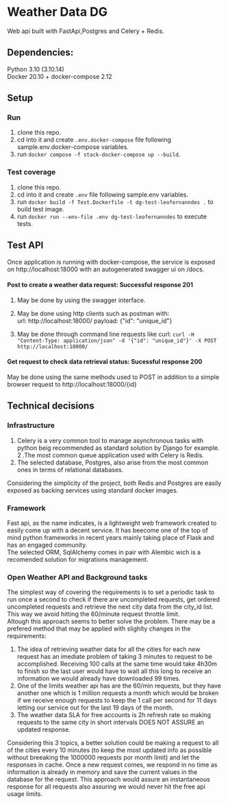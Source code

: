 # Weather Data DG

Web api built with FastApi,Postgres and Celery + Redis.  

## Dependencies:
Python 3.10 (3.10.14)  
Docker 20.10 + docker-compose 2.12

## Setup
### Run
1. clone this repo.  
2. cd into it and create `.env.docker-compose` file following sample.env.docker-compose variables.  
3. run `docker compose -f stack-docker-compose up --build`.

### Test coverage
1. clone this repo.  
2. cd into it and create `.env` file following sample.env variables.  
3. run `docker build -f Test.Dockerfile -t dg-test-leofernanndes .` to build test image.  
4. run `docker run --env-file .env dg-test-leofernanndes` to execute tests.

## Test API 
Once application is running with docker-compose, the service is exposed on http://localhost:18000 with an autogenerated swagger ui on /docs.  

#### Post to create a weather data request: Successful response 201
1. May be done by using the swagger interface.  

2. May be done using http clients such as postman with:  
url: http://localhost:18000/ 
payload: {"id": "unique_id"}

3. May be done through command line requests like curl:
`curl -H "Content-Type: application/json" -d '{"id": "unique_id"}' -X POST http://localhost:18000/`

#### Get request to check data retrieval status: Sucessful response 200
May be done using the same methods used to POST in addition to a simple browser request to http://localhost:18000/{id}

## Technical decisions
### Infrastructure
1. Celery is a very common tool to manage asynchronous tasks with python beig recommended as standard solution by Django for example.  
2 .The most common queue application used with Celery is Redis.  
3. The selected database, Postgres, also arise from the most common ones in terms of relational databases.  

Considering the simplicity of the project, both Redis and Postgres are easily exposed as backing services using standard docker images.  

### Framework
Fast api, as the name indicates, is a lightweight web framework created to easily come up with a decent service. It has beecome one of the top of mind python frameworks in recent years mainly taking place of Flask and has an engaged community.  
The selected ORM, SqlAlchemy comes in pair with Alembic wich is a recomended solution for migrations management.


### Open Weather API and Background tasks
The simplest way of covering the requirements is to set a periodic task to run once a second to check if there are uncompleted requests, get ordered uncompleted requests and retrieve the next city data from the city_id list. This way we avoid hitting the 60/minute request throttle limit.  
Altough this approach seems to better solve the problem. There may be a prefered method that may be applied with slighlty changes in the requirements:  
1. The idea of retrieving weather data for all the cities for each new request has an imediate problem of taking 3 minutes to request to be accomplished. Receiving 100 calls at the same time would take 4h30m to finish so the last user would have to wait all this long to receive an information we would already have downloaded 99 times.  
2. One of the limits weather api has are the 60/min requests, but they have another one which is 1 million requests a month which would be broken if we receive enough requests to keep the 1 call per second for 11 days letting our service out for the last 19 days of the month.
3. The weather data SLA for free accounts is 2h refresh rate so making requests to the same city in short intervals DOES NOT ASSURE an updated response.  

Considering this 3 topics, a better solution could be making a request to all of the cities every 10 minutes (to keep the most updated info as possible without breeaking the 1000000 requests por month limit) and let the responses in cache. Once a new request comes, we respond in no time as information is already in memory and save the current values in the database for the request. This approach would assure an instantaneous response for all requests also assuring we would never hit the free api usage limits. 